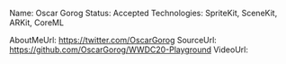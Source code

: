 Name: Oscar Gorog
Status: Accepted
Technologies: SpriteKit, SceneKit, ARKit, CoreML

AboutMeUrl: https://twitter.com/OscarGorog
SourceUrl: https://github.com/OscarGorog/WWDC20-Playground
VideoUrl: 

<!---
EXAMPLE
Name: John Appleseed
Status: Submitted <or> Winner <or> Distinguished <or> Rejected
Technologies: SwiftUI, RealityKit, CoreGraphic

AboutMeUrl: https://linkedin.com/in/johnappleseed
SourceUrl: https://github.com/johnappleseed/wwdc2025
VideoUrl: https://youtu.be/ABCDE123456
-->
